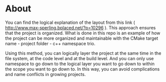 # About

You can find the logical explanation of the layout from this link ( http://www.max-sperling.bplaced.net/?p=10296 ). This approach ensures that the project is organized. What is done in this repo is an example of how the project can be more organized and maintainable with the CMake target name - project folder - c++ namespace trio.

Using this method, you can logically layer the project at the same time in the file system, at the code level and at the build level. And you can only use namespace to go down to the logical layer you want to go down to within the scope you want to go down to. In this way, you can avoid complications and name conflicts in growing projects.
